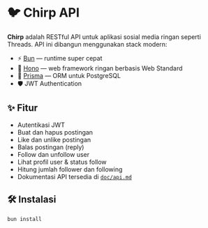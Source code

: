# 🐦 Chirp API

**Chirp** adalah RESTful API untuk aplikasi sosial media ringan seperti Threads. API ini dibangun menggunakan stack modern:

- ⚡ [Bun](https://bun.sh/) — runtime super cepat
- 🧩 [Hono](https://hono.dev/) — web framework ringan berbasis Web Standard
- 🧬 [Prisma](https://www.prisma.io/) — ORM untuk PostgreSQL
- 🛡️ JWT Authentication

## ✨ Fitur

- Autentikasi JWT
- Buat dan hapus postingan
- Like dan unlike postingan
- Balas postingan (reply)
- Follow dan unfollow user
- Lihat profil user & status follow
- Hitung jumlah follower dan following
- Dokumentasi API tersedia di [`doc/api.md`](./doc/api.md)

## 🛠️ Instalasi

```bash
bun install

